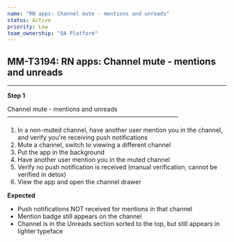 ```yaml
---
name: "RN apps: Channel mute - mentions and unreads"
status: Active
priority: Low
team_ownership: "QA Platform"
---
```


## MM-T3194: RN apps: Channel mute - mentions and unreads

---

**Step 1**

Channel mute - mentions and unreads\
————————————————————————————

1. In a non-muted channel, have another user mention you in the channel, and verify you're receiving push notifications
2. Mute a channel, switch to viewing a different channel
3. Put the app in the background
4. Have another user mention you in the muted channel
5. Verify no push notification is received (manual verification, cannot be verified in detox)
6. View the app and open the channel drawer

**Expected**

- Push notifications NOT received for mentions in that channel
- Mention badge still appears on the channel
- Channel is in the Unreads section sorted to the top, but still appears in lighter typeface
